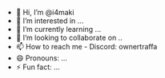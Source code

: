 - 👋 Hi, I’m @i4maki
- 👀 I’m interested in ...
- 🌱 I’m currently learning ...
- 💞️ I’m looking to collaborate on ..
- 📫 How to reach me - Discord: ownertraffa
- 😄 Pronouns: ...
- ⚡ Fun fact: ...
